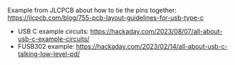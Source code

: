 Example from JLCPCB about how to tie the pins together: https://jlcpcb.com/blog/755-pcb-layout-guidelines-for-usb-type-c
- USB C example circuits: https://hackaday.com/2023/08/07/all-about-usb-c-example-circuits/
- FUSB302 example: https://hackaday.com/2023/02/14/all-about-usb-c-talking-low-level-pd/